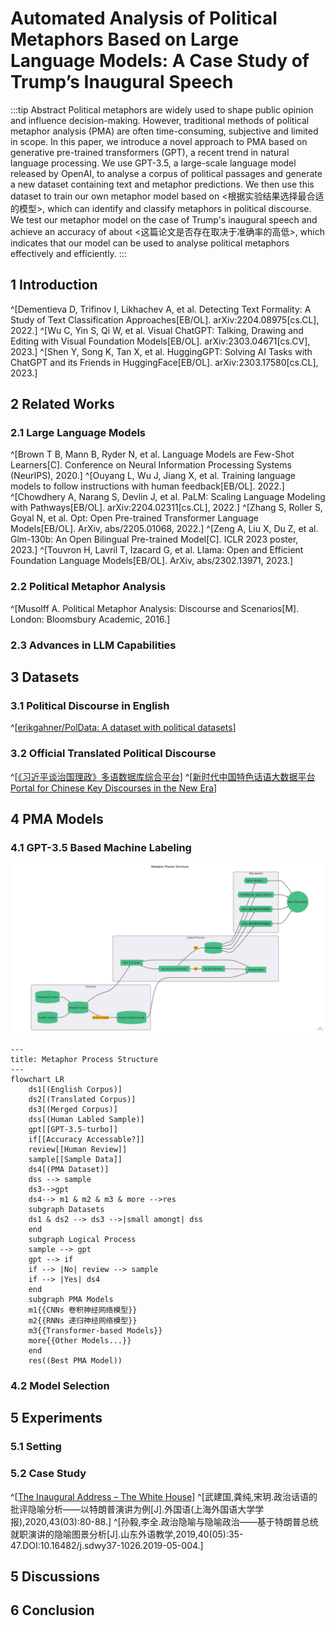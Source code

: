 # Automated Analysis of Political Metaphors Based on Large Language Models: A Case Study of Trump’s Inaugural Speech

:::tip Abstract
Political metaphors are widely used to shape public opinion and influence decision-making. However, traditional methods of political metaphor analysis (PMA) are often time-consuming, subjective and limited in scope. In this paper, we introduce a novel approach to PMA based on generative pre-trained transformers (GPT), a recent trend in natural language processing. We use GPT-3.5, a large-scale language model released by OpenAI, to analyse a corpus of political passages and generate a new dataset containing text and metaphor predictions. We then use this dataset to train our own metaphor model based on <根据实验结果选择最合适的模型>, which can identify and classify metaphors in political discourse. We test our metaphor model on the case of Trump's inaugural speech and achieve an accuracy of about <这篇论文是否存在取决于准确率的高低>, which indicates that our model can be used to analyse political metaphors effectively and efficiently.
:::

## 1 Introduction

^[Dementieva D, Trifinov I, Likhachev A, et al. Detecting Text Formality: A Study of Text Classification Approaches[EB/OL]. arXiv:2204.08975[cs.CL], 2022.]
^[Wu C, Yin S, Qi W, et al. Visual ChatGPT: Talking, Drawing and Editing with Visual Foundation Models[EB/OL]. arXiv:2303.04671[cs.CV], 2023.]
^[Shen Y, Song K, Tan X, et al. HuggingGPT: Solving AI Tasks with ChatGPT and its Friends in HuggingFace[EB/OL]. arXiv:2303.17580[cs.CL], 2023.]

## 2 Related Works

### 2.1 Large Language Models

^[Brown T B, Mann B, Ryder N, et al. Language Models are Few-Shot Learners[C]. Conference on Neural Information Processing Systems (NeurIPS), 2020.]
^[Ouyang L, Wu J, Jiang X, et al. Training language models to follow instructions with human feedback[EB/OL]. 2022.]
^[Chowdhery A, Narang S, Devlin J, et al. PaLM: Scaling Language Modeling with Pathways[EB/OL]. arXiv:2204.02311[cs.CL], 2022.]
^[Zhang S, Roller S, Goyal N, et al. Opt: Open Pre-trained Transformer Language Models[EB/OL]. ArXiv, abs/2205.01068, 2022.]
^[Zeng A, Liu X, Du Z, et al. Glm-130b: An Open Bilingual Pre-trained Model[C]. ICLR 2023 poster, 2023.]
^[Touvron H, Lavril T, Izacard G, et al. Llama: Open and Efficient Foundation Language Models[EB/OL]. ArXiv, abs/2302.13971, 2023.]

### 2.2 Political Metaphor Analysis

^[Musolff A. Political Metaphor Analysis: Discourse and Scenarios[M]. London: Bloomsbury Academic, 2016.]

### 2.3 Advances in LLM Capabilities

## 3 Datasets

### 3.1 Political Discourse in English

^[[erikgahner/PolData: A dataset with political datasets](https://github.com/erikgahner/PolData)]

### 3.2 Official Translated Political Discourse

^[[《习近平谈治国理政》多语数据库综合平台](http://imate.cascorpus.com)]
^[[新时代中国特色话语大数据平台 Portal for Chinese Key Discourses in the New Era](http://49.232.145.25/data)]

## 4 PMA Models

### 4.1 GPT-3.5 Based Machine Labeling

![Alt text](p4.jpg)

```mermaid
---
title: Metaphor Process Structure
---
flowchart LR
    ds1[(English Corpus)]
    ds2[(Translated Corpus)]
    ds3[(Merged Corpus)]
    dss[(Human Labled Sample)]
    gpt[[GPT-3.5-turbo]]
    if[[Accuracy Accessable?]]
    review[[Human Review]]
    sample[[Sample Data]]
    ds4[(PMA Dataset)]
    dss --> sample
    ds3-->gpt
    ds4--> m1 & m2 & m3 & more -->res
    subgraph Datasets
    ds1 & ds2 --> ds3 -->|small amongt| dss    
    end
    subgraph Logical Process
    sample --> gpt
    gpt --> if
    if --> |No| review --> sample
    if --> |Yes| ds4
    end
    subgraph PMA Models
    m1{{CNNs 卷积神经网络模型}}
    m2{{RNNs 递归神经网络模型}}
    m3{{Transformer-based Models}}
    more{{Other Models...}}
    end
    res((Best PMA Model))
```

### 4.2 Model Selection

## 5 Experiments

### 5.1 Setting

### 5.2 Case Study

^[[The Inaugural Address – The White House](https://trumpwhitehouse.archives.gov/briefings-statements/the-inaugural-address)]
^[武建国,龚纯,宋玥.政治话语的批评隐喻分析——以特朗普演讲为例[J].外国语(上海外国语大学学报),2020,43(03):80-88.]
^[孙毅,李全.政治隐喻与隐喻政治——基于特朗普总统就职演讲的隐喻图景分析[J].山东外语教学,2019,40(05):35-47.DOI:10.16482/j.sdwy37-1026.2019-05-004.]

## 5 Discussions

## 6 Conclusion
